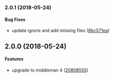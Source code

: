 <a name="2.0.1"></a>
### 2.0.1 (2018-05-24)


#### Bug Fixes

*   update ignore and add missing files ([6bc571ea](https://github.com/owl-stars/spriteowl.owl-stars.com/commit/6bc571ea4b97f3ace0cba603717883687348f6ac))



<a name="2.0.0"></a>
## 2.0.0 (2018-05-24)


#### Features

*   upgrade to middleman 4 ([20808555](https://github.com/owl-stars/spriteowl.owl-stars.com/commit/2080855527fa1c73687a8577031b818ca450f368))



